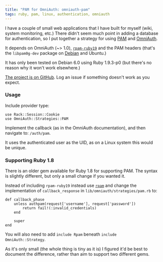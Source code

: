 ```yaml
---
title: "PAM for OmniAuth: omniauth-pam"
tags: ruby, pam, linux, authentication, omniauth
---
```


I have a couple of small web applications that I have built for myself (wiki, system monitoring, etc.) There didn't seem much point in adding a database for authentication, so I put together a strategy for using [PAM](http://en.wikipedia.org/wiki/Linux_PAM) and [OmniAuth](https://github.com/intridea/omniauth/).

It depends on OmniAuth (~> 1.0), [`rpam-ruby19`](https://github.com/canweriotnow/rpam-ruby19) and the PAM headers (that's the `libpam0g-dev` package on [Debian](http://packages.debian.org/squeeze/libpam0g-dev) and Ubuntu.)

It has only been tested on Debian 6.0 using Ruby 1.9.3-p0 (but there's no reason why it won't work elsewhere.)

[The project is on GitHub](http://github.com/nickcharlton/omniauth-pam). Log an issue if something doesn't work as you expect.

### Usage

Include provider type: 

	use Rack::Session::Cookie
	use OmniAuth::Strategies::PAM

Implement the callback (as in the OmniAuth documentation), and then navigate to: `/auth/pam`.

It uses the authenticated user as the UID, as on a Linux system this would be unique.

### Supporting Ruby 1.8

There is an older gem available for Ruby 1.8 for supporting PAM. The syntax is slightly different, but only a small change if you wanted it.

Instead of including `rpam-ruby19` instead use [`rpam`](http://rpam.rubyforge.org/) and change the implementation of `callback_response` in `lib/omniauth/strategies/pam.rb` to:

    def callback_phase
        unless authpam(request['username'], request['password'])
            return fail!(:invalid_credentials)
        end

        super
    end

You will also need to add `include Rpam` beneath `include OmniAuth::Strategy`.

As it's only small (the whole thing is tiny as it is) I figured it'd be best to document the difference, rather than aim to support two different gems.

